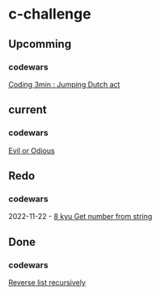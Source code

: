 # c-challenge


## Upcomming
### codewars
[Coding 3min : Jumping Dutch act](https://www.codewars.com/kata/570bcd9715944a2c8e000009)

## current
### codewars
[Evil or Odious](https://www.codewars.com/kata/56fcfad9c7e1fa2472000034)


## Redo
### codewars
2022-11-22 - [8 kyu Get number from string](https://www.codewars.com/kata/57a37f3cbb99449513000cd8)

## Done
### codewars
[Reverse list recursively](https://www.codewars.com/kata/57a883cfbb9944a97c000088)

